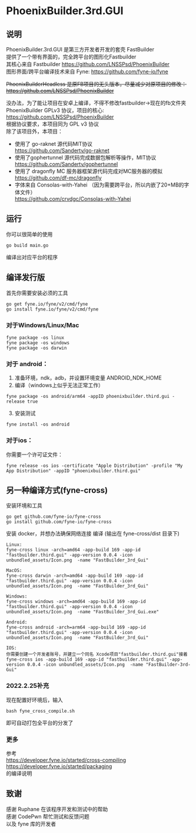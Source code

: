 # PhoenixBuilder.3rd.GUI

## 说明
PhoenixBuilder.3rd.GUI 是第三方开发者开发的套壳 FastBuilder  
提供了一个带有界面的，完全跨平台的图形化Fastbuilder  
其核心来自 Fastbuilder https://github.com/LNSSPsd/PhoenixBuilder  
图形界面/跨平台编译技术来自 Fyne: https://github.com/fyne-io/fyne    

~~PhoenixBuilderHeadless 是原FB项目的无头版本，尽量减少对原项目的修改：  
https://github.com/LNSSPsd/PhoenixBuilder~~

没办法，为了能让项目在安卓上编译，不得不修改fastbuilder->现在的fb文件夹  
PhoenixBuilder GPLv3 协议，项目的核心:  
https://github.com/LNSSPsd/PhoenixBuilder  
根据协议要求，本项目同为 GPL v3 协议    
除了该项目外，本项目：
- 使用了 go-raknet 源代码MIT协议  
https://github.com/Sandertv/go-raknet 
- 使用了gophertunnel 源代码完成数据包解析等操作，MIT协议  
https://github.com/Sandertv/gophertunnel
- 使用了 dragonfly MC 服务器框架源代码完成对MC服务器的模拟  
https://github.com/df-mc/dragonfly  
- 字体来自 Consolas-with-Yahei （因为需要跨平台，所以内嵌了20+MB的字体文件）  
https://github.com/crvdgc/Consolas-with-Yahei 

## 运行
你可以很简单的使用
```
go build main.go
```
编译出对应平台的程序

## 编译发行版
首先你需要安装必须的工具  
```
go get fyne.io/fyne/v2/cmd/fyne
go install fyne.io/fyne/v2/cmd/fyne
```

### 对于Windows/Linux/Mac

```
fyne package -os linux
fyne package -os windows
fyne package -os darwin
```
### 对于 android：
1. 准备环境，ndk，adb，并设置环境变量 ANDROID_NDK_HOME
2. 编译（windows上似乎无法正常工作）
```
fyne package -os android/arm64 -appID phoenixbuilder.third.gui -release true
```
3. 安装测试
```
fyne install -os android
```
### 对于ios：
你需要一个许可证文件：
```
fyne release -os ios -certificate "Apple Distribution" -profile "My App Distribution" -appID "phoenixbuilder.third.gui"
```

## 另一种编译方式(fyne-cross)
安装环境和工具
```
go get github.com/fyne-io/fyne-cross
go install github.com/fyne-io/fyne-cross
```
安装 docker，并想办法确保网络连接
编译 (输出在 fyne-cross/dist 目录下)
```
Linux:
fyne-cross linux -arch=amd64 -app-build 169 -app-id "fastbuilder.third.gui" -app-version 0.0.4 -icon unbundled_assets/Icon.png  -name "FastBuilder_3rd_Gui"

MacOS:
fyne-cross darwin -arch=amd64 -app-build 169 -app-id "fastbuilder.third.gui" -app-version 0.0.4 -icon unbundled_assets/Icon.png  -name "FastBuilder_3rd_Gui"

Windows:
fyne-cross windows -arch=amd64 -app-build 169 -app-id "fastbuilder.third.gui" -app-version 0.0.4 -icon unbundled_assets/Icon.png  -name "FastBuilder_3rd_Gui.exe"

Android:
fyne-cross android -arch=arm64 -app-build 169 -app-id "fastbuilder.third.gui" -app-version 0.0.4 -icon unbundled_assets/Icon.png  -name "FastBuilder_3rd_Gui"

IOS:
你需要创建一个开发者账号，并建立一个同名 Xcode项目"fastbuilder.third.gui"接着
fyne-cross ios -app-build 169 -app-id "fastbuilder.third.gui" -app-version 0.0.4 -icon unbundled_assets/Icon.png  -name "FastBuilder-3rd-Gui"
```

### 2022.2.25补充
现在配置好环境后，输入
```
bash fyne_cross_compile.sh
```
即可自动打包全平台的分发了

### 更多
参考  
https://developer.fyne.io/started/cross-compiling   
https://developer.fyne.io/started/packaging   
的编译说明

## 致谢
感谢 Ruphane 在该程序开发和测试中的帮助  
感谢 CodePwn 帮忙测试和反馈问题  
以及 fyne 库的开发者